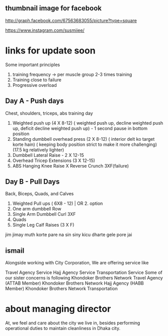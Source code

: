 ## thumbnail image for facebook
http://graph.facebook.com/67563683055/picture?type=square

https://www.instagram.com/susmiiee/


# links for update soon


Some important principles
1. training frequency → per muscle group 2-3 times training 
2. Training close to failure 
3. Progressive overload 

## Day A - Push days

Chest, shoulders, triceps, abs training day

1. Weighted push up (4 X 8-12) ( weighted push up, decline weighted push up, deficit decline weighted push up) - 1 second pause in bottom position 
2. Standing dumbbell overhead press (2 X 8-12) ( interior delt ko target korte hain) ( keeping body position strict to make it more challenging) (17.5 kg relatively lighter)
3. Dumbbell Lateral Raise - 2 X 12-15
4. Overhead Tricep Extensions (3 X 12-15)
5. ABS Hanging Knee Raise X Reverse Crunch 3XF(failure)

## Day B - Pull Days

Back, Biceps, Quads, and Calves

1. Weighted Pull ups ( 6X8 - 12) | OR 2. option
2. One arm dumbbell Row
3.  Single Arm Dumbbell Curl 3XF
4. Quads 
5. Single Leg Calf Raises (3 X F)



jim jimay 
muth korte pare na 
sin siny 
kicu dharte gele pore jai 

## ismail 
Alongside working with City Corporation, We are offering service like   


Travel Agency Service
Hajj Agency Service
Transportation Service
Some of our sister concerns is following 
Khondoker Brothers Network Travel Agency (ATTAB Member)
Khondoker Brothers Network Hajj Agency (HABB Member)
Khondoker Brothers Network Transportation

# about managing director 

At, we feel and care about the city we live in, besides performing operational duties to maintain cleanliness in Dhaka city.











